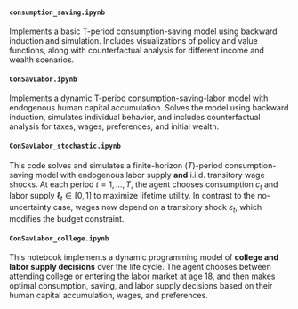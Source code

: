 #### `consumption_saving.ipynb`

Implements a basic T-period consumption-saving model using backward induction and simulation. Includes visualizations of policy and value functions, along with counterfactual analysis for different income and wealth scenarios.

#### `ConSavLabor.ipynb`

Implements a dynamic T-period consumption-saving-labor model with endogenous human capital accumulation. Solves the model using backward induction, simulates individual behavior, and includes counterfactual analysis for taxes, wages, preferences, and initial wealth.

#### `ConSavLabor_stochastic.ipynb`
This code solves and simulates a finite-horizon $(T)$-period consumption-saving model with endogenous labor supply **and** i.i.d. transitory wage shocks. At each period $t = 1, \dots, T$, the agent chooses consumption $c_t$ and labor supply $\ell_t \in [0,1]$ to maximize lifetime utility. In contrast to the no-uncertainty case, wages now depend on a transitory shock $\varepsilon_t$, which modifies the budget constraint.


#### `ConSavLabor_college.ipynb`

This notebook implements a dynamic programming model of **college and labor supply decisions** over the life cycle. The agent chooses between attending college or entering the labor market at age 18, and then makes optimal consumption, saving, and labor supply decisions based on their human capital accumulation, wages, and preferences.

